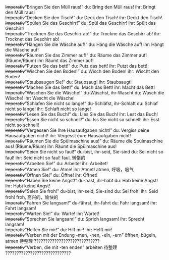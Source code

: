 <div class="QSA"><S>Imperativ</S><Q>Bringen Sie den Müll raus!</Q><A>
du: Bring den Müll raus!
ihr: Bringt den Müll raus!</A></div>
<div class="QSA"><S>Imperativ</S><Q>Decken Sie den Tisch!</Q><A>
du: Deck den Tisch!
ihr: Deckt den Tisch!</A></div>
<div class="QSA"><S>Imperativ</S><Q>Spülen Sie das Geschirr!</Q><A>
du: Spül das Geschirr!
ihr: Spült das Geschirr!</A></div>
<div class="QSA"><S>Imperativ</S><Q>Trocknen Sie das Geschirr ab!</Q><A>
du: Trockne das Geschirr ab!
ihr: Trocknet das Geschirr ab!</A></div>
<div class="QSA"><S>Imperativ</S><Q>Hängen Sie die Wäsche auf!</Q><A>
du: Häng die Wäsche auf!
ihr: Hängt die Wäsche auf!</A></div>
<div class="QSA"><S>Imperativ</S><Q>Räumen Sie das Zimmer auf!</Q><A>
du: Räume das Zimmer auf! (Räume/Räum)
ihr: Räumt das Zimmer auf!</A></div>
<div class="QSA"><S>Imperativ</S><Q>Putzen Sie das bett!</Q><A>
du: Putz das bett!
ihr: Putzt das bett!</A></div>
<div class="QSA"><S>Imperativ</S><Q>Wischen Sie den Boden!</Q><A>
du: Wisch den Boden!
ihr: Wischt den Boden!</A></div>
<div class="QSA"><S>Imperativ</S><Q>Staubsaugen Sie!</Q><A>
du: Staubsaug!
ihr: Staubsaugt!</A></div>
<div class="QSA"><S>Imperativ</S><Q>Machen Sie das Bett!</Q><A>
du: Mach das Bett!
ihr: Macht das Bett!</A></div>
<div class="QSA"><S>Imperativ</S><Q>Waschen Sie die Wäsche!</Q><A>
du-Wäschst, ihr-Wascht
du: Wasch die Wäsche!
ihr: Wascht die Wäsche!</A></div>
<div class="QSA"><S>Imperativ</S><Q>Schlafen Sie nicht so lange!</Q><A>
du-Schläfst, ihr-Schlaft
du: Schlaf nicht so lange!
ihr: Schlaft nicht so lange!</A></div>
<div class="QSA"><S>Imperativ</S><Q>Lesen Sie das Buch!</Q><A>
du: Lies Sie das Buch!
ihr: Lest das Buch!</A></div>
<div class="QSA"><S>Imperativ</S><Q>Essen Sie nicht so schnell!</Q><A>
du: Iss Sie nicht so schnell!
ihr: Esst nicht so schnell!</A></div>
<div class="QSA"><S>Imperativ</S><Q>Vergessen Sie Ihre Hausaufgaben nicht!</Q><A>
du: Vergiss deine Hausaufgaben nicht!
ihr: Vergesst eure Hausaufgaben nicht!</A></div>
<div class="QSA"><S>Imperativ</S><Q>Räumen Sie die Spülmaschine aus!</Q><A>
du: Räume die Spülmaschine aus! (Räume/Räum)
ihr: Räumt die Spülmaschine aus!</A></div>
<div class="QSA"><S>Imperativ</S><Q>Seien Sie nicht so faul!</Q><A>
du-bist, ihr-seid, Sie-sind
du: Sei nicht so faul!
ihr: Seid nicht so faul!
faul, 懒惰的</A></div>
<div class="QSA"><S>Imperativ</S><Q>Arbeiten Sie!</Q><A>
du: Arbeite!
ihr: Arbeitet!</A></div>
<div class="QSA"><S>Imperativ</S><Q>Atmen Sie!</Q><A>
du: Atme!
ihr: Atmet!
atmen, 呼吸，吸气</A></div>
<div class="QSA"><S>Imperativ</S><Q>Öffnen Sie!</Q><A>
du: Öffne!
ihr: Öffnet!</A></div>
<div class="QSA"><S>Imperativ</S><Q>Haben Sie keine Angst!</Q><A>
du-hast, ihr-habt
du: Hab keine Angst!
ihr: Habt keine Angst!</A></div>
<div class="QSA"><S>Imperativ</S><Q>Seien Sie froh!</Q><A>
du-bist, ihr-seid, Sie-sind
du: Sei froh!
ihr: Seid froh!
froh, 高兴的，愉快的</A></div>
<div class="QSA"><S>Imperativ</S><Q>Fahren Sie langsam!</Q><A>
du-fährst, ihr-fahrt
du: Fahr langsam!
ihr: Fahrt langsam!</A></div>
<div class="QSA"><S>Imperativ</S><Q>Warten Sie!</Q><A>
du: Warte!
ihr: Wartet!</A></div>
<div class="QSA"><S>Imperativ</S><Q>Sprechen Sie langsam!</Q><A>
du: Sprich langsam!
ihr: Sprecht langsam!</A></div>
<div class="QSA"><S>Imperativ</S><Q>Helfen Sie mir!</Q><A>
du: Hilf mir!
ihr: Helft mir!</A></div>


<div class="QSA"><S>Imperativ</S><Q>Verben mit der Endung -men, -nen, -eln, -ern</Q><A>
öffnen, bügeln, atmen
待整理
?????????????????????????????
</A></div>
<div class="QSA"><S>Imperativ</S><Q>Verben, die mit -ten enden</Q><A>
arbeiten
待整理
?????????????????????????????
</A></div>

